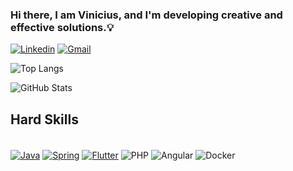 ### Hi there, I am Vinicius, and I'm developing creative and effective solutions.💡
[![Linkedin](https://img.shields.io/badge/LinkedIn-0077B5?style=for-the-badge&logo=linkedin&logoColor=white)](https://www.linkedin.com/in/vinicius-frederico/)
[![Gmail](https://img.shields.io/badge/Gmail-D14836?style=for-the-badge&logo=gmail&logoColor=white)](mailto:viniciusfrederico1003@gmail.com)


![Top Langs](https://github-readme-stats.vercel.app/api/top-langs/?username=vinifred1003&layout=compact&theme=merko)

![GitHub Stats](https://github-readme-stats.vercel.app/api?username={vinifred1003}&show_icons=true)



## Hard Skills

<div style="display: inline_block"><br/>
   <a href="//github.com/vinifred1003/API-ChatGPT3-Java"><img align="center" alt="Java" src="https://img.shields.io/badge/Java-EB1515?style=for-the-badge&logo=openjdk&logoColor=white"></a>
   <a href="//github.com/vinifred1003/API-Spring"><img align="center" alt="Spring" src="https://img.shields.io/badge/Spring-6DB33F?style=for-the-badge&logo=spring&logoColor=white"></a>
   <a href="//github.com/vinifred1003/tcc_app"><img align="center" alt="Flutter" src="https://img.shields.io/badge/Flutter-02569B?style=for-the-badge&logo=flutter&logoColor=white"></a>
   <img align="center" alt="PHP" src="https://img.shields.io/badge/PHP-5353EC?style=for-the-badge&logo=php&logoColor=white"></a>
 <!-- <a href="////github.com/vinifred1003/ProjectSearchEngine"><img align="center" alt="Python" src="https://img.shields.io/badge/Python-3776AB?style=for-the-badge&logo=python&logoColor=white"></a>-->
   <img align="center" alt="Angular" src="https://img.shields.io/badge/Angular-EB1547?style=for-the-badge&logo=angular&logoColor=white"></a>
   <img align="center" alt="Docker" src="https://img.shields.io/badge/Docker-0CB9ED?style=for-the-badge&logo=docker&logoColor=white"></a>
   
   <!-- <a href="//vinifred1003.github.io/trabalhoDesenvolvimentoWeb/"><img align="center" alt="JavaScript" src="https://img.shields.io/badge/JavaScript-F7DF1E?style=for-the-badge&logo=javascript&logoColor=black"></a>-->
  
</div>
